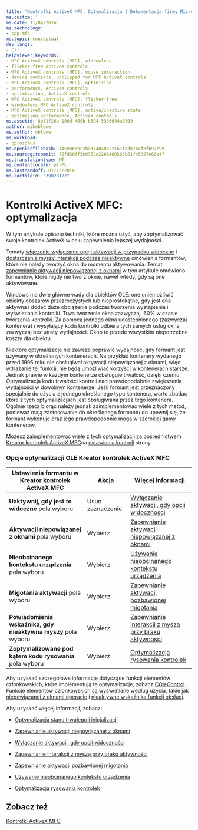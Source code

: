 ```yaml
---
title: 'Kontrolki ActiveX MFC: Optymalizacja | Dokumentacja firmy Microsoft'
ms.custom: ''
ms.date: 11/04/2016
ms.technology:
- cpp-mfc
ms.topic: conceptual
dev_langs:
- C++
helpviewer_keywords:
- MFC ActiveX controls [MFC], windowless
- flicker-free ActiveX controls
- MFC ActiveX controls [MFC], mouse interaction
- device contexts, unclipped for MFC ActiveX controls
- MFC ActiveX controls [MFC], optimizing
- performance, ActiveX controls
- optimization, ActiveX controls
- MFC ActiveX controls [MFC], flicker-free
- windowless MFC ActiveX controls
- MFC ActiveX controls [MFC], active/inactive state
- optimizing performance, ActiveX controls
ms.assetid: 8b11f26a-190d-469b-b594-5336094a0109
author: mikeblome
ms.author: mblome
ms.workload:
- cplusplus
ms.openlocfilehash: 4459865bc2ba374048622167fadb7bcf8fb97c99
ms.sourcegitcommit: 76fd30ff3e0352e2206460503b61f45897e60e4f
ms.translationtype: MT
ms.contentlocale: pl-PL
ms.lasthandoff: 07/13/2018
ms.locfileid: "39028177"
---
```

# <a name="mfc-activex-controls-optimization"></a>Kontrolki ActiveX MFC: optymalizacja
W tym artykule opisano techniki, które można użyć, aby zoptymalizować swoje kontrolek ActiveX w celu zapewnienia lepszej wydajności.  
  
 Tematy [włączenie wyłączanie opcji aktywacji w przypadku widoczne](../mfc/turning-off-the-activate-when-visible-option.md) i [dostarczanie myszy interakcji podczas nieaktywne](../mfc/providing-mouse-interaction-while-inactive.md) omówienia formantów, które nie należy tworzyć okna do momentu aktywowania. Temat [zapewnianie aktywacji niepowiązanej z oknami](../mfc/providing-windowless-activation.md) w tym artykule omówiono formantów, które nigdy nie twórz oknie, nawet wtedy, gdy są one aktywowane.  
  
 Windows ma dwie główne wady dla obiektów OLE: one uniemożliwić obiekty obszarów przezroczystych lub nieprostokątne, gdy jest ona aktywna i dodać duże obciążenie podczas tworzenia wystąpienia i wyświetlania kontrolki. Trwa tworzenie okna zazwyczaj, 60% w czasie tworzenia kontrolki. Za pomocą jednego okna udostępnionego (zazwyczaj kontenera) i wysyłający kodu kontrolki odbiera tych samych usług okna zazwyczaj bez utraty wydajności. Okno to przede wszystkim niepotrzebne koszty dla obiektu.  
  
 Niektóre optymalizacje nie zawsze poprawić wydajność, gdy formant jest używany w określonych kontenerach. Na przykład kontenery wydanego przed 1996 roku nie obsługiwał aktywacji niepowiązanej z oknami, więc wdrażanie tej funkcji, nie będą umożliwiać korzyści w kontenerach starsze. Jednak prawie w każdym kontenerze obsługuje trwałość, dzięki czemu Optymalizacja kodu trwałości kontroli nad prawdopodobnie zwiększenia wydajności w dowolnym kontenerze. Jeśli formant jest przeznaczony specjalnie do użycia z jednego określonego typu kontenera, warto zbadać które z tych optymalizacjach jest obsługiwana przez tego kontenera. Ogólnie rzecz biorąc należy jednak zaimplementować wiele z tych metod, ponieważ mają zastosowanie do określonego formantu do upewnij się, że formant wykonuje oraz jego prawdopodobnie mogą w szerokiej gamy kontenerów.  
  
 Możesz zaimplementować wiele z tych optymalizacji za pośrednictwem [Kreator kontrolek ActiveX MFC](../mfc/reference/mfc-activex-control-wizard.md)na [ustawienia kontroli](../mfc/reference/control-settings-mfc-activex-control-wizard.md) strony.  
  
### <a name="mfc-activex-control-wizard-ole-optimization-options"></a>Opcje optymalizacji OLE Kreator kontrolek ActiveX MFC  
  
|Ustawienia formantu w Kreator kontrolek ActiveX MFC|Akcja|Więcej informacji|  
|-------------------------------------------------------|------------|----------------------|  
|**Uaktywnij, gdy jest to widoczne** pola wyboru|Usuń zaznaczenie|[Wyłączanie aktywacji, gdy opcji widoczności](../mfc/turning-off-the-activate-when-visible-option.md)|  
|**Aktywacji niepowiązanej z oknami** pola wyboru|Wybierz|[Zapewnianie aktywacji niepowiązanej z oknami](../mfc/providing-windowless-activation.md)|  
|**Nieobcinanego kontekstu urządzenia** pola wyboru|Wybierz|[Używanie nieobcinanego kontekstu urządzenia](../mfc/using-an-unclipped-device-context.md)|  
|**Migotania aktywacji** pola wyboru|Wybierz|[Zapewnianie aktywacji pozbawionej migotania](../mfc/providing-flicker-free-activation.md)|  
|**Powiadomienia wskaźnika, gdy nieaktywna myszy** pola wyboru|Wybierz|[Zapewnianie interakcji z myszą przy braku aktywności](../mfc/providing-mouse-interaction-while-inactive.md)|  
|**Zoptymalizowane pod kątem kodu rysowania** pola wyboru|Wybierz|[Optymalizacja rysowania kontrolek](../mfc/optimizing-control-drawing.md)|  
  
 Aby uzyskać szczegółowe informacje dotyczące funkcji elementów członkowskich, które implementują te optymalizacje, zobacz [COleControl](../mfc/reference/colecontrol-class.md). Funkcje elementów członkowskich są wyświetlane według użycia, takie jak [niepowiązanej z oknami operacje](http://msdn.microsoft.com/e9e28f79-9a70-4ae4-a5aa-b3e92f1904df) i [nieaktywne wskaźnika funkcji obsługi](http://msdn.microsoft.com/e9e28f79-9a70-4ae4-a5aa-b3e92f1904df).  
  
 Aby uzyskać więcej informacji, zobacz:  
  
-   [Optymalizacja stanu trwałego i inicjalizacji](../mfc/optimizing-persistence-and-initialization.md)  
  
-   [Zapewnianie aktywacji niepowiązanej z oknami](../mfc/providing-windowless-activation.md)  
  
-   [Wyłączanie aktywacji, gdy opcji widoczności](../mfc/turning-off-the-activate-when-visible-option.md)  
  
-   [Zapewnianie interakcji z myszą przy braku aktywności](../mfc/providing-mouse-interaction-while-inactive.md)  
  
-   [Zapewnianie aktywacji pozbawionej migotania](../mfc/providing-flicker-free-activation.md)  
  
-   [Używanie nieobcinanego kontekstu urządzenia](../mfc/using-an-unclipped-device-context.md)  
  
-   [Optymalizacja rysowania kontrolek](../mfc/optimizing-control-drawing.md)  
  
## <a name="see-also"></a>Zobacz też  
 [Kontrolki ActiveX MFC](../mfc/mfc-activex-controls.md)

